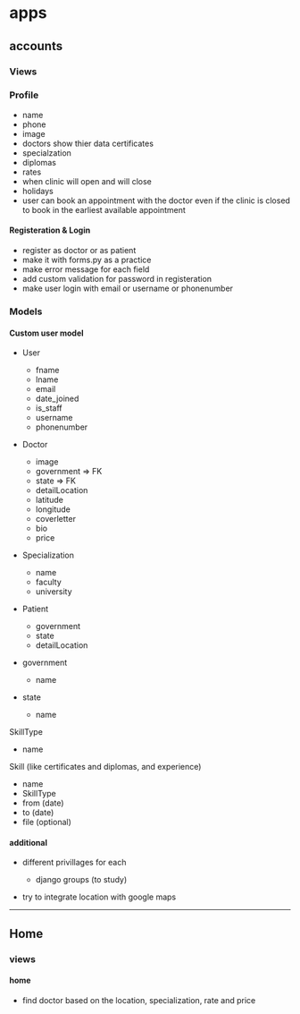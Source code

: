 # apps
## accounts 


### Views

### Profile
- name
- phone
- image
- doctors show thier data certificates 
- specialzation
- diplomas
- rates
- when clinic will open and will close 
- holidays
- user can book an appointment with the doctor even if the clinic is closed to book in the earliest available appointment


#### Registeration & Login
- register as doctor or as patient  
- make it with forms.py as a practice 
- make error message for each field 
- add custom validation for password in registeration
- make user login with email or username or phonenumber

### Models

#### Custom user model
- User
    - fname
    - lname
    - email
    - date_joined
    - is_staff
    - username
    - phonenumber

- Doctor
    - image
    - government => FK
    - state => FK
    - detailLocation
    - latitude
    - longitude
    - coverletter
    - bio
    - price 
- Specialization
    - name
    - faculty
    - university
- Patient
    - government
    - state
    - detailLocation

- government
    - name

- state
    - name

SkillType
- name

Skill (like certificates and diplomas, and experience)

- name
- SkillType
- from (date)
- to (date)
- file (optional)
#### additional

- different privillages for each
    - django groups (to study)

- try to integrate location with google maps


---
## Home

### views
#### home

- find doctor based on the location, specialization, rate and price

